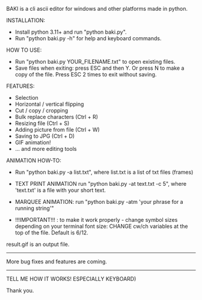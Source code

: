 BAKI is a cli ascii editor for windows and other platforms made in python.

INSTALLATION:

* Install python 3.11+ and run "python baki.py".
* Run "python baki.py -h" for help and keyboard commands.

HOW TO USE:

* Run "python baki.py YOUR_FILENAME.txt" to open existing files.
* Save files when exiting: press ESC and then Y. Or press N to make a copy of the file. Press ESC 2 times to exit without saving.

FEATURES:

* Selection
* Horizontal / vertical flipping
* Cut / copy / cropping
* Bulk replace characters (Ctrl + R)
* Resizing file (Ctrl + S)
* Adding picture from file (Ctrl + W)
* Saving to JPG (Ctrl + D)
* GIF animation!
* ... and more editing tools

ANIMATION HOW-TO:

* Run "python baki.py -a list.txt", where list.txt is a list of txt files (frames)
* TEXT PRINT ANIMATION run "python baki.py -at text.txt -c 5", where 'text.txt' is a file with your short text.
* MARQUEE ANIMATION: run "python baki.py -atm 'your phrase for a running string'"

* !!!IMPORTANT!!! : to make it work properly - change symbol sizes depending on your terminal font size: CHANGE cw/ch variables at the top of the file. Default is 6/12.

result.gif is an output file.

--------

More bug fixes and features are coming.

--------

TELL ME HOW IT WORKS! ESPECIALLY KEYBOARD)

Thank you.
